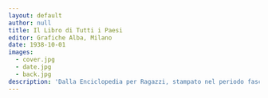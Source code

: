 ```yaml
---
layout: default
author: null
title: Il Libro di Tutti i Paesi
editor: Grafiche Alba, Milano
date: 1938-10-01
images:
  - cover.jpg
  - date.jpg
  - back.jpg
description: 'Dalla Enciclopedia per Ragazzi, stampato nel periodo fascista, ne porta chiara traccia nel testo.'
---
```

